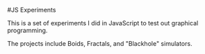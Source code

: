 #JS Experiments

This is a set of experiments I did in JavaScript to test out graphical programming.

The projects include Boids, Fractals, and "Blackhole" simulators.
